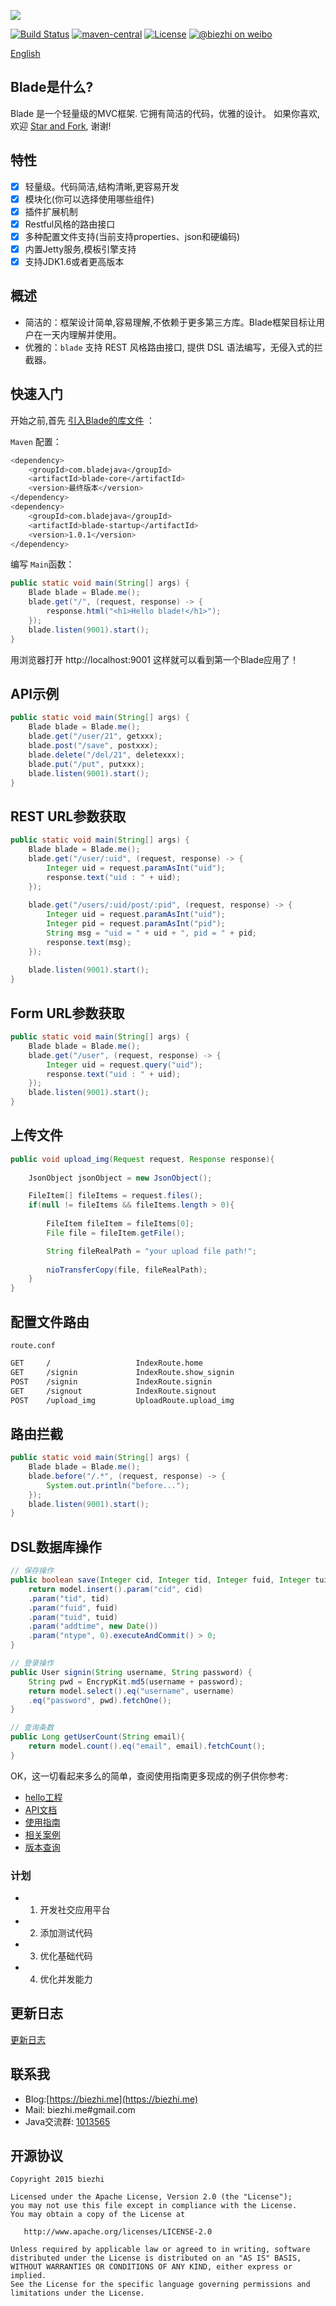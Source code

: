 
[![](https://dn-biezhi.qbox.me/LOGO_BIG.png)](http://bladejava.com)

[![Build Status](https://img.shields.io/travis/biezhi/blade.svg?style=flat-square)](https://travis-ci.org/biezhi/blade)
[![maven-central](https://img.shields.io/maven-central/v/com.bladejava/blade-core.svg?style=flat-square)](http://search.maven.org/#search%7Cga%7C1%7Cg%3A%22com.bladejava%22)
[![License](https://img.shields.io/badge/license-Apache%202-4EB1BA.svg?style=flat-square)](https://www.apache.org/licenses/LICENSE-2.0.html)
[![@biezhi on weibo](https://img.shields.io/badge/weibo-%40biezhi-red.svg?style=flat-square)](http://weibo.com/u/5238733773)

[English](https://github.com/biezhi/blade/blob/master/README.md)

## Blade是什么?

Blade 是一个轻量级的MVC框架. 它拥有简洁的代码，优雅的设计。
如果你喜欢,欢迎 [Star and Fork](https://github.com/biezhi/blade), 谢谢!

## 特性

* [x] 轻量级。代码简洁,结构清晰,更容易开发
* [x] 模块化(你可以选择使用哪些组件)
* [x] 插件扩展机制
* [x] Restful风格的路由接口
* [x] 多种配置文件支持(当前支持properties、json和硬编码)
* [x] 内置Jetty服务,模板引擎支持
* [x] 支持JDK1.6或者更高版本

## 概述

* 简洁的：框架设计简单,容易理解,不依赖于更多第三方库。Blade框架目标让用户在一天内理解并使用。
* 优雅的：`blade` 支持 REST 风格路由接口, 提供 DSL 语法编写，无侵入式的拦截器。

## 快速入门

开始之前,首先 [引入Blade的库文件](http://bladejava.com/docs/intro/getting_start) ：

`Maven` 配置：

```sh
<dependency>
	<groupId>com.bladejava</groupId>
	<artifactId>blade-core</artifactId>
	<version>最终版本</version>
</dependency>
<dependency>
    <groupId>com.bladejava</groupId>
    <artifactId>blade-startup</artifactId>
    <version>1.0.1</version>
</dependency>
```

编写 `Main`函数：

```java
public static void main(String[] args) {
	Blade blade = Blade.me();
	blade.get("/", (request, response) -> {
		response.html("<h1>Hello blade!</h1>");
	});
	blade.listen(9001).start();
}
```

用浏览器打开 http://localhost:9001 这样就可以看到第一个Blade应用了！

## API示例

```java
public static void main(String[] args) {
	Blade blade = Blade.me();
	blade.get("/user/21", getxxx);
	blade.post("/save", postxxx);
	blade.delete("/del/21", deletexxx);
	blade.put("/put", putxxx);
	blade.listen(9001).start();
}
```

## REST URL参数获取

```java
public static void main(String[] args) {
	Blade blade = Blade.me();
	blade.get("/user/:uid", (request, response) -> {
		Integer uid = request.paramAsInt("uid");
		response.text("uid : " + uid);
	});
	
	blade.get("/users/:uid/post/:pid", (request, response) -> {
		Integer uid = request.paramAsInt("uid");
		Integer pid = request.paramAsInt("pid");
		String msg = "uid = " + uid + ", pid = " + pid;
		response.text(msg);
	});
	
	blade.listen(9001).start();
}
```

## Form URL参数获取

```java
public static void main(String[] args) {
	Blade blade = Blade.me();
	blade.get("/user", (request, response) -> {
		Integer uid = request.query("uid");
		response.text("uid : " + uid);
	});
	blade.listen(9001).start();
}
```

## 上传文件

```java
public void upload_img(Request request, Response response){
		
	JsonObject jsonObject = new JsonObject();

	FileItem[] fileItems = request.files();
	if(null != fileItems && fileItems.length > 0){
		
		FileItem fileItem = fileItems[0];
		File file = fileItem.getFile();

		String fileRealPath = "your upload file path!";
		
		nioTransferCopy(file, fileRealPath);
	}
}
```

## 配置文件路由

`route.conf`

```sh
GET		/					IndexRoute.home
GET		/signin				IndexRoute.show_signin
POST	/signin				IndexRoute.signin
GET		/signout			IndexRoute.signout
POST	/upload_img			UploadRoute.upload_img
```

## 路由拦截

```java
public static void main(String[] args) {
	Blade blade = Blade.me();
	blade.before("/.*", (request, response) -> {
		System.out.println("before...");
	});
	blade.listen(9001).start();
}
```

## DSL数据库操作

```java
// 保存操作
public boolean save(Integer cid, Integer tid, Integer fuid, Integer tuid) {
    return model.insert().param("cid", cid)
    .param("tid", tid)
    .param("fuid", fuid)
    .param("tuid", tuid)
    .param("addtime", new Date())
    .param("ntype", 0).executeAndCommit() > 0;
}

// 登录操作
public User signin(String username, String password) {
    String pwd = EncrypKit.md5(username + password);
    return model.select().eq("username", username)
    .eq("password", pwd).fetchOne();
}

// 查询条数
public Long getUserCount(String email){
    return model.count().eq("email", email).fetchCount();
}
```

OK，这一切看起来多么的简单，查阅使用指南更多现成的例子供你参考:

+ [hello工程](https://github.com/bladejava/hello)
+ [API文档](http://bladejava.com/apidocs)
+ [使用指南](http://bladejava.com/docs)
+ [相关案例](https://github.com/bladejava)
+ [版本查询](LAST_VERSION.md)

### 计划

- 1. 开发社交应用平台
- 2. 添加测试代码
- 3. 优化基础代码
- 4. 优化并发能力

## 更新日志

[更新日志](https://github.com/biezhi/blade/blob/master/UPDATE_LOG.md)

## 联系我

- Blog:[https://biezhi.me](https://biezhi.me)
- Mail: biezhi.me#gmail.com
- Java交流群: [1013565](http://shang.qq.com/wpa/qunwpa?idkey=932642920a5c0ef5f1ae902723c4f168c58ea63f3cef1139e30d68145d3b5b2f)

## 开源协议

```
Copyright 2015 biezhi

Licensed under the Apache License, Version 2.0 (the "License");
you may not use this file except in compliance with the License.
You may obtain a copy of the License at

   http://www.apache.org/licenses/LICENSE-2.0

Unless required by applicable law or agreed to in writing, software
distributed under the License is distributed on an "AS IS" BASIS,
WITHOUT WARRANTIES OR CONDITIONS OF ANY KIND, either express or implied.
See the License for the specific language governing permissions and
limitations under the License.
```
